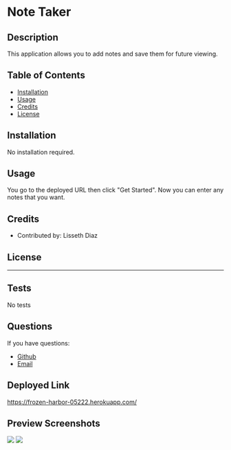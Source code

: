 
  
  
  # Note Taker

  ## Description

  This application allows you to add notes and save them for future viewing.

  ## Table of Contents

  * [Installation](#installation)
  * [Usage](#usage)
  * [Credits](#credits)
  * [License](#license)

  ## Installation

  No installation required.

  ## Usage

  You go to the deployed URL then click "Get Started". Now you can enter any notes that you want.

  ## Credits

  * Contributed by: Lisseth Diaz

  ## License

  

  ---

  ## Tests

  No tests

  ## Questions

  If you have questions:
  * [Github](https://github.com/lissethdiaz)
  * [Email](mailto:lissdiaz15@gmail.com) 

  ## Deployed Link
  https://frozen-harbor-05222.herokuapp.com/

  ## Preview Screenshots
  ![](assets/images/screenshot1.png)
  ![](assets/images/screenshot2.png)